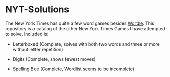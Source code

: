 # NYT-Solutions

The New York Times has quite a few word games besides [Wordle](https://github.com/Strevia/WordleStuff). This repository is a catalog of the other New York Times Games I have attempted to solve. Included is:

- Letterboxed (Complete, solves with both two words and three or more without letter repetition)

- Digits (Complete, shows fewest moves)

- Spelling Bee (Complete, Wordlist seems to be incomplete)